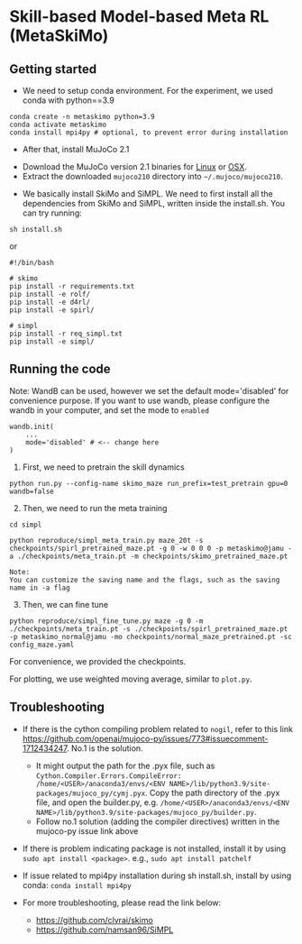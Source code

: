 # Skill-based Model-based Meta RL (MetaSkiMo)

## Getting started
- We need to setup conda environment. For the experiment, we used conda with python==3.9
```
conda create -n metaskimo python=3.9
conda activate metaskimo
conda install mpi4py # optional, to prevent error during installation
```
- After that, install MuJoCo 2.1
* Download the MuJoCo version 2.1 binaries for [Linux](https://mujoco.org/download/mujoco210-linux-x86_64.tar.gz) or [OSX](https://mujoco.org/download/mujoco210-macos-x86_64.tar.gz).
* Extract the downloaded `mujoco210` directory into `~/.mujoco/mujoco210`.

- We basically install SkiMo and SiMPL. We need to first install all the dependencies from SkiMo and SiMPL, written inside the install.sh. You can try running:
```
sh install.sh
```
or 
```
#!/bin/bash

# skimo
pip install -r requirements.txt
pip install -e rolf/
pip install -e d4rl/
pip install -e spirl/

# simpl
pip install -r req_simpl.txt
pip install -e simpl/

```

## Running the code
Note: WandB can be used, however we set the default mode='disabled' for convenience purpose. If you want to use wandb, please configure the wandb in your computer, and set the mode to `enabled`
```
wandb.init(
    ...
    mode='disabled' # <-- change here 
)
```



1. First, we need to pretrain the skill dynamics 
```
python run.py --config-name skimo_maze run_prefix=test_pretrain gpu=0 wandb=false
```

2. Then, we need to run the meta training
```
cd simpl

python reproduce/simpl_meta_train.py maze_20t -s checkpoints/spirl_pretrained_maze.pt -g 0 -w 0 0 0 -p metaskimo@jamu -a ./checkpoints/meta_train.pt -m checkpoints/skimo_pretrained_maze.pt 

Note:
You can customize the saving name and the flags, such as the saving name in -a flag

```


3. Then, we can fine tune 
```
python reproduce/simpl_fine_tune.py maze -g 0 -m ./checkpoints/meta_train.pt -s ./checkpoints/spirl_pretrained_maze.pt -p metaskimo_normal@jamu -mo checkpoints/normal_maze_pretrained.pt -sc config_maze.yaml
```

For convenience, we provided the checkpoints.

For plotting, we use weighted moving average, similar to `plot.py`. 

## Troubleshooting 
- If there is the cython compiling problem related to `nogil`, refer to this link https://github.com/openai/mujoco-py/issues/773#issuecomment-1712434247. No.1 is the solution.
  * It might output the path for the .pyx file, such as `Cython.Compiler.Errors.CompileError: /home/<USER>/anaconda3/envs/<ENV NAME>/lib/python3.9/site-packages/mujoco_py/cymj.pyx`. Copy the path directory of the .pyx file, and open the builder.py, e.g. `/home/<USER>/anaconda3/envs/<ENV NAME>/lib/python3.9/site-packages/mujoco_py/builder.py`. 
  * Follow no.1 solution (adding the compiler directives) written in the mujoco-py issue link above

- If there is problem indicating package is not installed, install it by using `sudo apt install <package>`. e.g., `sudo apt install patchelf`

- If issue related to mpi4py installation during sh install.sh, install by using conda: `conda install mpi4py`
- For more troubleshooting, please read the link below:
  - https://github.com/clvrai/skimo
  - https://github.com/namsan96/SiMPL

